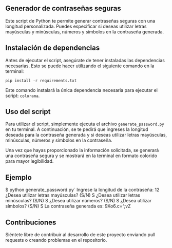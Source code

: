 ## Generador de contraseñas seguras

Este script de Python te permite generar contraseñas seguras con una longitud personalizada. Puedes especificar si deseas utilizar letras mayúsculas y minúsculas, números y símbolos en la contraseña generada.

## Instalación de dependencias

Antes de ejecutar el script, asegúrate de tener instaladas las dependencias necesarias. Esto se puede hacer utilizando el siguiente comando en la terminal:

``pip install -r requirements.txt``


Este comando instalará la única dependencia necesaria para ejecutar el script: `colorama`.

## Uso del script

Para utilizar el script, simplemente ejecuta el archivo `generate_password.py` en tu terminal. A continuación, se te pedirá que ingreses la longitud deseada para la contraseña generada y si deseas utilizar letras mayúsculas, minúsculas, números y símbolos en la contraseña.

Una vez que hayas proporcionado la información solicitada, se generará una contraseña segura y se mostrará en la terminal en formato colorido para mayor legibilidad.

## Ejemplo

$ python generate_password.py`
Ingrese la longitud de la contraseña: 12
¿Desea utilizar letras mayúsculas? (S/N) S
¿Desea utilizar letras minúsculas? (S/N) S
¿Desea utilizar números? (S/N) S
¿Desea utilizar símbolos? (S/N) S
La contraseña generada es: 9Xo6.c=^,vZ

## Contribuciones

Siéntete libre de contribuir al desarrollo de este proyecto enviando pull requests o creando problemas en el repositorio.
